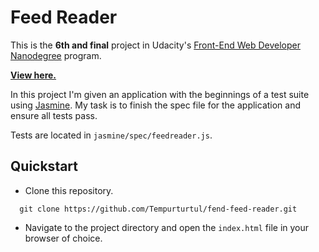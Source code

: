 # Feed Reader

This is the **6th and final** project in Udacity's [Front-End Web Developer Nanodegree](https://www.udacity.com/course/front-end-web-developer-nanodegree--nd001) program.

**[View here.](http://tempurturtul.github.io/fend-feed-reader/)**

In this project I'm given an application with the beginnings of a test suite using [Jasmine](http://jasmine.github.io/). My task is to finish the spec file for the application and ensure all tests pass.

Tests are located in  `jasmine/spec/feedreader.js`.


## Quickstart

- Clone this repository.
```
  git clone https://github.com/Tempurturtul/fend-feed-reader.git
```
- Navigate to the project directory and open the `index.html` file in your browser of choice.
